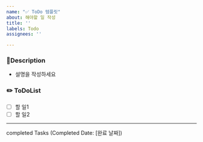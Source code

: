 ```yaml
---
name: "✅ ToDo 템플릿"
about: 해야할 일 작성
title: ''
labels: Todo
assignees: ''

---
```


### Description
- 설명을 작성하세요

### ✏️ ToDoList
- [ ] 할 일1
- [ ] 할 일2

---

completed Tasks
(Completed Date: [완료 날짜])
